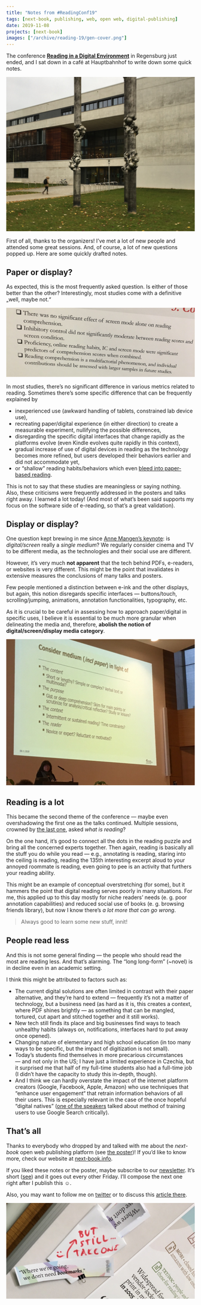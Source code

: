 ```yaml
---
title: "Notes from #ReadingConf19"
tags: [next-book, publishing, web, open web, digital-publishing]
date: 2019-11-08
projects: [next-book]
images: ["/archive/reading-19/gen-cover.png"]
---
```

The conference [**Reading in a Digital Environment**][conf] in Regensburg just ended, and I sat down in a café at Hauptbahnhof to write down some quick notes. 

![](building.jpeg)

First of all, thanks to the organizers! I’ve met a lot of new people and attended some great sessions. And, of course, a lot of new questions popped up. Here are some quickly drafted notes.

## Paper or display?

As expected, this is the most frequently asked question. Is either of those better than the other? Interestingly, most studies come with a definitive „well, maybe not.“

![](comprehension.jpeg)

In most studies, there’s no significant difference in various metrics related to reading. Sometimes there’s some specific difference that can be frequently explained by 

- inexperienced use (awkward handling of tablets, constrained lab device use),
- recreating paper/digital experience (in either direction) to create a measurable experiment, nullifying the possible differences,
- disregarding the specific digital interfaces that change rapidly as the platforms evolve (even Kindle evolves quite rapidly in this context),
- gradual increase of use of digital devices in reading as the technology becomes more refined, but users developed their behaviors earlier and did not accommodate yet,
- or “shallow” reading habits/behaviors which even [bleed into paper-based reading][bleed].

This is not to say that these studies are meaningless or saying nothing. Also, these criticisms were frequently addressed in the posters and talks right away. I learned a lot today! (And most of what’s been said supports my focus on the software side of e-reading, so that’s a great validation).


## Display or display?

One question kept brewing in me since [Anne Mangen’s keynote][mangen]: is *digital/screen* really a *single medium*? We regularly consider cinema and TV to be different media, as the technologies and their social use are different.

However, it’s very much **not apparent** that the tech behind PDFs, e-readers, or websites is very different. This might be the point that invalidates in extensive measures the conclusions of many talks and posters.

Few people mentioned a distinction between e-ink and the other displays, but again, this notion disregards specific interfaces — buttons/touch, scrolling/jumping, animations, annotation functionalities, typography, etc.

As it is crucial to be careful in assessing how to approach paper/digital in specific uses, I believe it is essential to be much more granular when delineating the media and, therefore, **abolish the notion of digital/screen/display media category**.

![](medium.jpeg)


## Reading is a lot

This became the second theme of the conference — maybe even overshadowing the first one as the talks continued. Multiple sessions, crowned by [the last one][schneider], asked *what is reading*?

On the one hand, it’s good to connect all the dots in the reading puzzle and bring all the concerned experts together. Then again, reading is basically all the stuff you do while you read — e.g., annotating is reading, staring into the ceiling is reading, reading the 135th interesting excerpt aloud to your annoyed roommate is reading, even going to pee is an activity that furthers your reading ability.

This might be an example of conceptual overstretching (for some), but it hammers the point that digital reading serves poorly in many situations. For me, this applied up to this day mostly for niche readers’ needs (e. g. poor annotation capabilities) and reduced social use of books (e. g. browsing friends library), but now I know there’s *a lot more that can go wrong*.

> Always good to learn some new stuff, innit!


## People read less

And this is not some general finding — the people who should read the most are reading less. And that’s alarming. The “long long-form” (\~novel) is in decline even in an academic setting.

I think this might be attributed to factors such as:

- The current digital solutions are often limited in contrast with their paper alternative, and they’re hard to extend — frequently it’s not a matter of technology, but a business need (as hard as it is, this creates a context, where PDF shines brightly — as something that can be mangled, tortured, cut apart and stitched together and it still works).
- New tech still finds its place and big businesses find ways to teach unhealthy habits (always on, notifications, interfaces hard to put away once opened).
- Changing nature of elementary and high school education (in too many ways to be specific, but the impact of digitization is not small).
- Today’s students find themselves in more precarious circumstances — and not only in the US; I have just a limited experience in Czechia, but it surprised me that half of my full-time students also had a full-time job (I didn’t have the capacity to study this in-depth, though).
- And I think we can hardly overstate the impact of the internet platform creators (Google, Facebook, Apple, Amazon) who use techniques that “enhance user engagement“ that retrain information behaviors of all their users. This is especially relevant in the case of the once hopeful “digital natives” ([one of the speakers][salmeron] talked about method of training users to use Google Search critically).


## That’s all

Thanks to everybody who dropped by and talked with me about the *next-book* open web publishing platform (see [the poster][poster])! If you’d like to know more, check our website at [next-book.info][nb]. 

If you liked these notes or the poster, maybe subscribe to our [newsletter][nb]. It’s short ([see][nl-archive]) and it goes out every other Friday. I’ll compose the next one right after I publish this ☺️.

Also, you may want to follow me on [twitter][tw] or to discuss this [article there][tweet].

![](bookmark.jpeg)



[nl-archive]: https://us20.campaign-archive.com/home/?u=f81ac979da2d23765713d081e&id=89f546e1fd
[poster]: https://twitter.com/endlife/status/1192375785010712576
[tweet]: https://twitter.com/endlife/status/1192918506951598080
[bleed]: https://www.theguardian.com/commentisfree/2018/aug/25/skim-reading-new-normal-maryanne-wolf
[tw]: https://twitter.com/endlife
[nb]: https://next-book.info
[mangen]: https://www.uni-regensburg.de/bibliothek/veranstaltungskalender/reading2019/programme/index.html#Mangen
[salmeron]: https://www.uni-regensburg.de/bibliothek/veranstaltungskalender/reading2019/programme/index.html#Salmeron
[schneider]: https://www.uni-regensburg.de/bibliothek/veranstaltungskalender/reading2019/programme/index.html#Schneider
[conf]: https://www.uni-regensburg.de/bibliothek/veranstaltungskalender/reading2019/index.html
